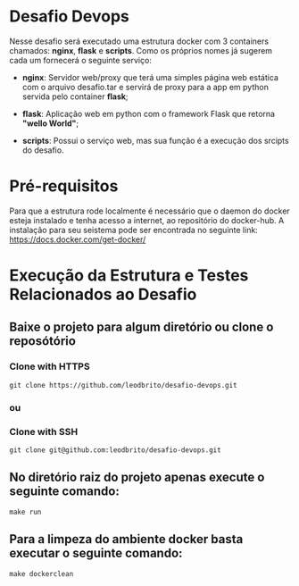 # Desafio Devops
Nesse desafio será executado uma estrutura docker com 3 containers chamados: **nginx**, **flask** e **scripts**. Como os próprios nomes já sugerem cada um fornecerá o seguinte serviço:
* __nginx__:
Servidor web/proxy que terá uma simples página web estática com o arquivo desafio.tar e servirá de proxy para a app em python servida pelo container **flask**;

* __flask__:
Aplicação web em python com o framework Flask que retorna **"wello World"**;

* __scripts__:
Possui o serviço web, mas sua função é a execução dos srcipts do desafio.

# Pré-requisitos
Para que a estrutura rode localmente é necessário que o daemon do docker esteja instalado e tenha acesso a internet, ao repositório do docker-hub. A instalação para seu seistema pode ser encontrada no seguinte link: https://docs.docker.com/get-docker/

# Execução da Estrutura e Testes Relacionados ao Desafio

## Baixe o projeto para algum diretório ou clone o reposótório
### Clone with HTTPS
```
git clone https://github.com/leodbrito/desafio-devops.git
```
### ou
### Clone with SSH
```
git clone git@github.com:leodbrito/desafio-devops.git
```

## No diretório raiz do projeto apenas execute o seguinte comando:
```
make run
```

## Para a limpeza do ambiente docker basta executar o seguinte comando:
```
make dockerclean
```

